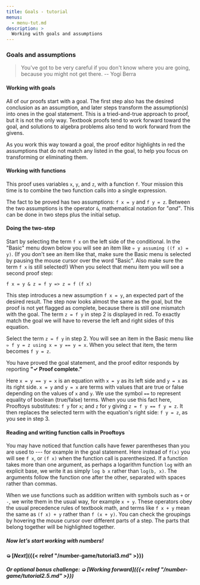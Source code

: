 ```yaml
---
title: Goals - tutorial
menus:
  - menu-tut.md
description: >
  Working with goals and assumptions
---
```


### Goals and assumptions

> You've got to be very careful if you don't know where you are going,
> because you might not get there. -- Yogi Berra

#### Working with goals

All of our proofs start with a goal.  The first step also has the
desired conclusion as an assumption, and later steps transform the
assumption(s) into ones in the goal statement.  This is a
tried-and-true approach to proof, but it is not the only way.
Textbook proofs tend to work forward toward the goal, and solutions to
algebra problems also tend to work forward from the givens.

As you work this way toward a goal, the proof editor highlights in red
the assumptions that do not match any listed in the goal, to help you
focus on transforming or eliminating them.

#### Working with functions

This proof uses variables `x`, `y`, and `z`, with a function `f`.
Your mission this time is to combine the two function calls into
a single expression.

The fact to be proved has two assumptions: `f x = y` and `f y = z`.
Between the two assumptions is the operator `&`, mathematical notation
for *"and"*.  This can be done in two steps plus the initial setup.

<div class=proof-editor data-exercise="nat/nat0.2"></div>

#### Doing the two-step

Start by selecting the term `f x` on the left side of the conditional.
In the "Basic" menu down below you will see an item like `➭ y assuming
((f x) = y)`.  (If you don't see an item like that, make sure the
Basic menu is selected by pausing the mouse cursor over the word
"Basic".  Also make sure the term `f x` is still selected!)  When you
select that menu item you will see a second proof step:

`f x = y & z = f y => z = f (f x)`

This step introduces a new assumption `f x = y`, an expected part of
the desired result.  The step now looks almost the same as the goal,
but the proof is not yet flagged as complete, because there is still
one mismatch with the goal.  The term `z = f y` in step 2 is displayed
in red.  To exactly match the goal we will have to reverse the left
and right sides of this equation.

Select the term `z = f y` in step 2.  You will see an item in the
Basic menu like `➭ f y = z using x = y == y = x`.  When you select
that item, the term becomes `f y = z`.

You have proved the goal statement, and the proof editor responds
by reporting **"✓ Proof complete."**

Here `x = y == y = x` is an equation with `x = y` as its left side and
`y = x` as its right side.  `x = y` and `y = x` are terms with values
that are true or false depending on the values of `x` and `y`.  We use
the symbol `==` to represent equality of boolean (true/false) terms.
When you use this fact here, Prooftoys substitutes: `f y` for `x`; and
`z` for `y` giving `z = f y == f y = z`.  It then replaces the
selected term with the equation's right side: `f y = z`, as you see in
step 3.

#### Reading and writing function calls in Prooftoys

You may have noticed that function calls have fewer parentheses than
you are used to --- for example in the goal statement.  Here
instead of `f(x)` you will see `f x`, or `(f x)` when the function
call is parenthesized.  If a function takes more than one argument, as
perhaps a logarithm function `log` with an explicit base, we write it
as simply `log b x` rather than `log(b, x)`. The arguments follow the
function one after the other, separated with spaces rather than
commas.

When we use functions such as addition written with symbols such as
`+` or `-`, we write them in the usual way, for example `x + y`.
These operators obey the usual precedence rules of textbook math, and
terms like `f x + y` mean the same as `(f x) + y` rather than `f (x +
y)`.  You can check the groupings by hovering the mouse cursor over
different parts of a step.  The parts that belong together will be
highlighted together.

##### Now let's start working with numbers!

#### ➭ [***Next***]({{< relref "/number-game/tutorial3.md" >}})

##### Or optional bonus challenge: ➭ [<i><b>Working forward</b></i>]({{< relref "/number-game/tutorial2.5.md" >}})

<!--

### Background on working with assumptions

In working with assumptions Prooftoys uses extensions of the basic
principles, applying them to new situations, but it mostly handles
these behind the scenes, so you just need to follow a few simple rules
to succeed.

opportunities to connect them back to basic principles later.

-->
